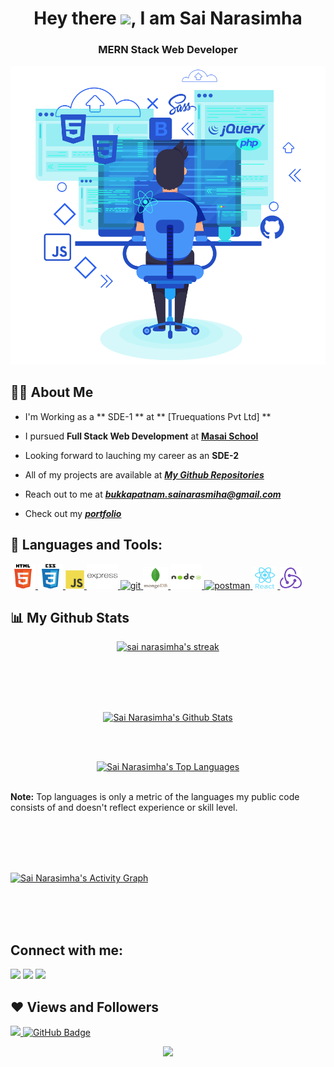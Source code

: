 <h1 align="center">Hey there <img src="https://raw.githubusercontent.com/MartinHeinz/MartinHeinz/master/wave.gif" width="30px">, I am Sai Narasimha </h1>
<h3 align="center"> MERN Stack Web Developer</h3>

<div align="center" ><img src = "https://raw.githubusercontent.com/Renukote/Renukote/051cadb27789caa9a268427a07ad8d9e3b6c7cec/web-developer-img.svg" /></div>

## 🙋‍♂️ About Me

- I'm Working as a ** SDE-1 ** at ** [Truequations Pvt Ltd] **

- I pursued **Full Stack Web Development** at **[Masai School](https://www.masaischool.com/)**

- Looking forward to lauching my career as an **SDE-2**

- All of my projects are available at ***[My Github Repositories](https://github.com/Sai-Narasimha?tab=repositories)***

- Reach out to me at ***bukkapatnam.sainarasmiha@gmail.com***

- Check out my ***[portfolio](https://sai-portfolio-phi.vercel.app/)***

## 🚀 Languages and Tools:

<a href="https://www.w3.org/html/" target="_blank"> <img src="https://raw.githubusercontent.com/devicons/devicon/master/icons/html5/html5-original-wordmark.svg" alt="html5" width="40" height="40"/> </a> </a> <a href="https://www.w3schools.com/css/" target="_blank"> <img src="https://raw.githubusercontent.com/devicons/devicon/master/icons/css3/css3-original-wordmark.svg" alt="css3" width="40" height="40"/> </a> <a href="https://developer.mozilla.org/en-US/docs/Web/JavaScript" target="_blank"> <img src="https://raw.githubusercontent.com/devicons/devicon/master/icons/javascript/javascript-original.svg" alt="javascript" width="30" height="30"/> </a>
<a href="https://expressjs.com" target="_blank"> <img src="https://raw.githubusercontent.com/devicons/devicon/master/icons/express/express-original-wordmark.svg" alt="express" width="50" height="40"/> </a> <a href="https://git-scm.com/" target="_blank"> <img src="https://www.vectorlogo.zone/logos/git-scm/git-scm-icon.svg" alt="git" width="35" height="35"/> </a>  <a href="https://www.mongodb.com/" target="_blank"> <img src="https://raw.githubusercontent.com/devicons/devicon/master/icons/mongodb/mongodb-original-wordmark.svg" alt="mongodb" width="40" height="35"/> <a href="https://nodejs.org" target="_blank"> <img src="https://raw.githubusercontent.com/devicons/devicon/master/icons/nodejs/nodejs-original-wordmark.svg" alt="nodejs" width="50" height="40"/> </a> <a href="https://postman.com" target="_blank"> <img src="https://www.vectorlogo.zone/logos/getpostman/getpostman-icon.svg" alt="postman" width="35" height="35"/> </a> <a href="https://reactjs.org/" target="_blank"> <img src="https://raw.githubusercontent.com/devicons/devicon/master/icons/react/react-original-wordmark.svg" alt="react" width="40" height="35"/> </a> <a href="https://redux.js.org" target="_blank"> <img src="https://raw.githubusercontent.com/devicons/devicon/master/icons/redux/redux-original.svg" alt="redux" width="35" height="35"/> </a> 


## 📊 My Github Stats

<p align="center">
    <a href="https://github.com/Sai-Narasimha/github-readme-streak-stats">
        <img title="🔥 Get streak stats for your profile at git.io/streak-stats" alt="sai narasimha's streak" src="https://github-readme-streak-stats.herokuapp.com/?user=Sai-Narasimha&theme=black-ice&hide_border=true&stroke=0000&background=060A0CD0"/>
    </a>
</p>
 <br/> <br/> <br/>


  <br/>
  <p align="center">
    <a href="https://github.com/Sai-Narasimha/github-readme-stats"><img alt="Sai Narasimha's Github Stats" src="https://github-readme-stats.vercel.app/api?username=Sai-Narasimha&show_icons=true&count_private=true&theme=react&hide_border=true&bg_color=0D1117" /></a>
   </p>
    
 <br/> <br/>
    
  <p align="center">
  <a href="https://github.com/Sai-Narasimha/github-readme-stats"><img alt="Sai Narasimha's Top Languages" src="https://github-readme-stats.vercel.app/api/top-langs/?username=Sai-Narasimha&langs_count=8&count_private=true&layout=compact&theme=react&hide_border=true&bg_color=0D1117" /></a>
  <p/>
    
  <br/>
  <b>Note:</b> Top languages is only a metric of the languages my public code consists of and doesn't reflect experience or skill level.

<br/> <br/> <br/>
<br/>

<a href="https://github.com/Sai-Narasimha/github-readme-activity-graph"><img alt="Sai Narasimha's Activity Graph" src="https://activity-graph.herokuapp.com/graph?username=Sai-Narasimha&bg_color=0D1117&color=5BCDEC&line=5BCDEC&point=FFFFFF&hide_border=true" /></a>

<br/>
<br/> <br/>


## Connect with me:
<p align="left">
<a href = "https://www.linkedin.com/in/sai-narasimha-sn/"><img src="https://img.icons8.com/fluent/40/000000/linkedin.png"/></a>
<a href = "https://sainb.blogspot.com/"><img src="https://img.icons8.com/fluency/40/000000/medium-logo.png"/></a>
    <a href = "mailto:bukkapatnam.sainarasimha@gmail.com"> <img src="https://img.icons8.com/doodle/35/000000/gmail-new.png"/> </a>
</p>


## ❤ Views and Followers
<a href="https://github.com/Sai-Narasimha/github-profile-views-counter">
    <img src="https://komarev.com/ghpvc/?username=Sai-Narasimha">
</a>
<a href="https://github.com/Sai-Narasimha?tab=followers"><img src="https://img.shields.io/github/followers/Sai-Narasimha?label=Followers&style=social" alt="GitHub Badge"></a>

<p align="center">
  <img  src="https://raw.githubusercontent.com/Trilokia/Trilokia/379277808c61ef204768a61bbc5d25bc7798ccf1/bottom_header.svg">
  </p>
